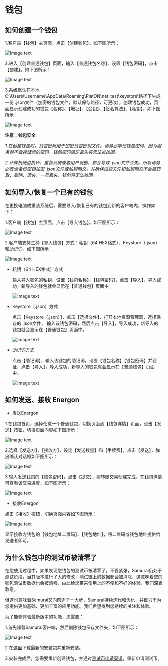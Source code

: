# 钱包

## <a name="create_wallet"></a>如何创建一个钱包

1.客户端【钱包】主页面，点击【创建钱包】。如下图所示：

![Image text](./platon-samurai/image/Individual_wallet_creation-cn.png)

2.进入【创建普通钱包】页面，输入【普通钱包名称】、设置【钱包密码】，点击【创建】。如下图所示：

![Image text](./platon-samurai/image/Wallet_info_input-cn.png)

3.系统默认在本地C:\Users\Username\AppData\Roaming\PlatON\net_test\keystore\路径下生成一份 .json文件（加密的钱包文件，默认保存路径，可更改），创建钱包成功，页面显示创建成功的钱包【名称】、【地址】、【公钥】、【签名算法】、【私钥】，如下图所示：

![Image text](./platon-samurai/image/Wallet_success-cn.png)

**注意：钱包安全**

*1.在创建钱包时，钱包密码用于加密钱包密钥文件。请务必牢记钱包密码，因为服务器不会存储您的密码，钱包密码遗忘丢失将无法被找回。*

*2.计算机硬盘损坏、重装系统或者用户误删，都会导致 .json文件丢失。所以请务必安全备份密钥加密 .json文件或私钥明文，并确保这些文件和私钥明文不会被窃取、删除、遗失，一旦丢失，钱包将无法找回。*


## <a name="import_wallet"></a>如何导入/恢复一个已有的钱包
在更换电脑或重装系统后，需要导入/恢复已有的钱包到新的客户端内，操作如下：

1.客户端【钱包】主页面，点击【导入钱包】。如下图所示：

![Image text](./platon-samurai/image/Wallet_importation-cn.png)

2.客户端支持三种【导入钱包】方式：私钥（64 HEX格式）、Keystore（.json）和助记词。如下图所示：

![Image text](./platon-samurai/image/Three_type_importation-cn.png)

- 私钥（64 HEX格式）方式

  输入导入钱包的私钥，设置【钱包名称】、【钱包密码】，点击【导入】，导入成功，新导入的钱包就会显示在【普通钱包】页面中。

  ![Image text](./platon-samurai/image/Private_key_HEX-cn.png)

- Keystore（.json）方式

  点击【Keystore（.json）】，点击【选择文件】，打开本地资源管理器，选择保存的 .json文件， 输入该钱包密码，然后点击【导入】，导入成功，新导入的钱包就会显示在【普通钱包】页面中。

  ![Image text](./platon-samurai/image/Private_key_keystore-cn.png)

- 助记词方式

  点击【助记词】，输入该钱包的助记词，设置【钱包名称】【钱包密码】并验证，点击【导入】，导入成功，新导入的钱包就会显示在【普通钱包】页面中。

  ![Image text](./platon-samurai/image/Private_key_Mnemonic_phrase-cn.png)


## <a name="send_recv_energon"></a>如何发送、接收 Energon
- 发送Energon

1.在钱包首页，选择任意一个普通钱包，切换页面到【钱包详情】页面，点击【发送】按钮，切换页面内容如下图所示：

![Image text](./platon-samurai/image/Send_wallet-cn.png)

2.选择【发送方】、【接收方】，设定【发送数量】和【手续费】，点击【发送】，弹出确认对话框如下图所示：

![Image text](./platon-samurai/image/Send_confirm-wallet-cn.png)

3.输入发送钱包的【钱包密码】，点击【提交】，则转账交易创建完成，在钱包详情可查看该交易进度，如下图所示：

![Image text](./platon-samurai/image/Wallet_detail_transactions-cn.png)

- 接收Energon

点击【接收】按钮，切换页面内容如下图所示：

![Image text](./platon-samurai/image/QR_code-cn.png)

显示接收方钱包的【钱包地址二维码】、【钱包地址】，将二维码或钱包地址提供给发送者即可。

## <a name="why_is_zero"></a>为什么钱包中的测试币被清零了

在您使用过程中，如果发现您钱包的测试币被清零了，不要紧张，Samurai仍处于测试阶段，当其版本进行了大的修改，测试链上的数据都会被清除，这意味着您的钱包测试币数据也会被清零，由此给您带来使用上的不便和不好的体验，我们深表歉意。

但这也意味着Samurai又向前迈了一大步，Samurai持续迭代和优化，并致力于为您提供更加基础、更加丰富的应用功能。我们希望得到您持续的关注和体验。

为了能够体验最新版本的功能，您需要：

1.首先卸载Samurai客户端，然后删除钱包保存文件夹，如下图所示： 

![Image text](./platon-samurai/image/Keystore_address-cn.png)

2.在[这里](https://download.platon.network/Samurai-windows-amd64.exe)下载最新的安装包并重新安装。

3.安装完成后，您需要重新创建钱包，并通过[测试币申请渠道](https://developer.platon.network/#/)，重新申请测试币。




